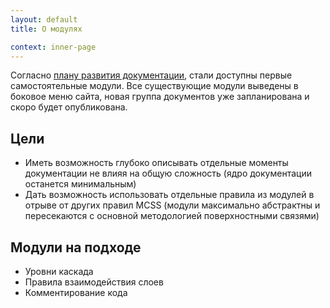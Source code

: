 ```yaml
---
layout: default
title: О модулях

context: inner-page
---
```


Согласно [плану развития документации](https://github.com/robhrt7/MCSS#-mcss), стали доступны первые самостоятельные модули. Все существующие модули выведены в боковое меню сайта, новая группа документов уже запланирована и скоро будет опубликована.

## Цели

* Иметь возможность глубоко описывать отдельные моменты документации не влияя на общую сложность (ядро документации останется минимальным)
* Дать возможность использовать отдельные правила из модулей в отрыве от других правил MCSS (модули максимально абстрактны и пересекаются с основной методологией поверхностными связями)

## Модули на подходе

* Уровни каскада
* Правила взаимодействия слоев
* Комментирование кода
